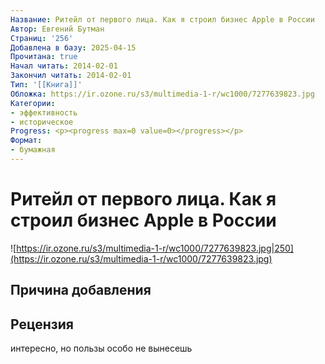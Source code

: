 ```yaml
---
Название: Ритейл от первого лица. Как я строил бизнес Apple в России
Автор: Евгений Бутман
Страниц: '256'
Добавлена в базу: 2025-04-15
Прочитана: true
Начал читать: 2014-02-01
Закончил читать: 2014-02-01
Тип: '[[Книга]]'
Обложка: https://ir.ozone.ru/s3/multimedia-1-r/wc1000/7277639823.jpg
Категории:
- эффективность
- историческое
Progress: <p><progress max=0 value=0></progress></p>
Формат:
- бумажная
---
```

# Ритейл от первого лица. Как я строил бизнес Apple в России

![https://ir.ozone.ru/s3/multimedia-1-r/wc1000/7277639823.jpg|250](https://ir.ozone.ru/s3/multimedia-1-r/wc1000/7277639823.jpg)

## Причина добавления


## Рецензия

интересно, но пользы особо не вынесешь